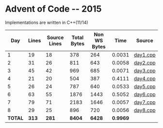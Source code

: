 # Advent of Code -- 2015

Implementations are written in C++(11/14)

Day | Lines | Source Lines | Total Bytes | Non WS Bytes | Time | Source
----|-------|--------------|-------------|--------------|------|-------
1 | 19 | 18 | 378 | 264 | 0.0031 | [day1.cpp](https://github.com/willkill07/adventofcode/blob/master/src/day1.cpp)
2 | 31 | 26 | 811 | 643 | 0.0058 | [day2.cpp](https://github.com/willkill07/adventofcode/blob/master/src/day2.cpp)
3 | 45 | 42 | 969 | 685 | 0.0071 | [day3.cpp](https://github.com/willkill07/adventofcode/blob/master/src/day3.cpp)
4 | 21 | 20 | 504 | 387 | 0.4111 | [day4.cpp](https://github.com/willkill07/adventofcode/blob/master/src/day4.cpp)
5 | 26 | 24 | 787 | 640 | 0.0533 | [day5.cpp](https://github.com/willkill07/adventofcode/blob/master/src/day5.cpp)
6 | 63 | 55 | 1876 | 1443 | 0.5052 | [day6.cpp](https://github.com/willkill07/adventofcode/blob/master/src/day6.cpp)
7 | 79 | 71 | 2183 | 1646 | 0.0057 | [day7.cpp](https://github.com/willkill07/adventofcode/blob/master/src/day7.cpp)
8 | 29 | 25 | 896 | 720 | 0.0056 | [day8.cpp](https://github.com/willkill07/adventofcode/blob/master/src/day8.cpp)
**TOTAL** | **313** | **281** | **8404** | **6428** | **0.9969** |
